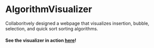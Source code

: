 # AlgorithmVisualizer
Collaboritvely designed a webpage that visualizes insertion, bubble, selection, and quick sort sorting algorithms.

#### See the visualizer in action [here](https://adingeist.github.io/AlgorithmVisualizer/)!
